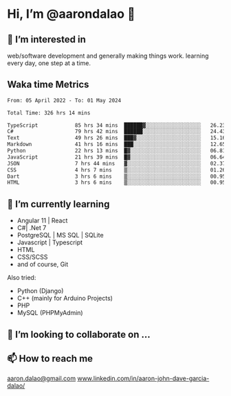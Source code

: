# __Hi, I’m @aarondalao__ 👋 
## 👀 I’m interested in 
web/software development and generally making things work.
learning every day, one step at a time. 

## Waka time Metrics
<!--START_SECTION:waka-->

```txt
From: 05 April 2022 - To: 01 May 2024

Total Time: 326 hrs 14 mins

TypeScript            85 hrs 34 mins  ██████▓░░░░░░░░░░░░░░░░░░   26.23 %
C#                    79 hrs 42 mins  ██████░░░░░░░░░░░░░░░░░░░   24.43 %
Text                  49 hrs 26 mins  ███▓░░░░░░░░░░░░░░░░░░░░░   15.16 %
Markdown              41 hrs 16 mins  ███░░░░░░░░░░░░░░░░░░░░░░   12.65 %
Python                22 hrs 13 mins  █▓░░░░░░░░░░░░░░░░░░░░░░░   06.81 %
JavaScript            21 hrs 39 mins  █▓░░░░░░░░░░░░░░░░░░░░░░░   06.64 %
JSON                  7 hrs 44 mins   ▓░░░░░░░░░░░░░░░░░░░░░░░░   02.37 %
CSS                   4 hrs 7 mins    ▒░░░░░░░░░░░░░░░░░░░░░░░░   01.26 %
Dart                  3 hrs 6 mins    ▒░░░░░░░░░░░░░░░░░░░░░░░░   00.95 %
HTML                  3 hrs 6 mins    ▒░░░░░░░░░░░░░░░░░░░░░░░░   00.95 %
```

<!--END_SECTION:waka-->

## 🌱 I’m currently learning 

- Angular 11 | React 
- C#| .Net 7
- PostgreSQL | MS SQL | SQLite
- Javascript | Typescript
- HTML 
- CSS/SCSS
- and of course, Git 


Also tried:
- Python (Django)
- C++ (mainly for Arduino Projects)
- PHP
- MySQL (PHPMyAdmin)


## 💞️ I’m looking to collaborate on ...

## 📫 How to reach me 
aaron.dalao@gmail.com
www.linkedin.com/in/aaron-john-dave-garcia-dalao/

<!---
aarondalao/aarondalao is a ✨ special ✨ repository because its `README.md` (this file) appears on your GitHub profile.
You can click the Preview link to take a look at your changes.
--->
